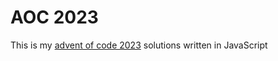 # AOC 2023

This is my [advent of code 2023](https://adventofcode.com/2023) solutions written in JavaScript
